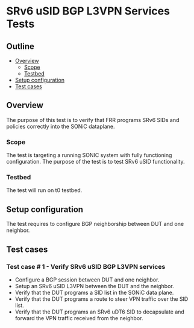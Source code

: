 # SRv6 uSID BGP L3VPN Services Tests #

## Outline

- [Overview](#overview)
    - [Scope](#scope)
    - [Testbed](#testbed)
- [Setup configuration](#setup-configuration)
- [Test cases](#test-cases)

## Overview
The purpose of this test is to verify that FRR programs SRv6 SIDs and policies correctly into the SONiC dataplane.

### Scope
The test is targeting a running SONIC system with fully functioning configuration. The purpose of the test is to test SRv6 uSID functionality.

### Testbed
The test will run on t0 testbed.

## Setup configuration
The test requires to configure BGP neighborship between DUT and one neighbor.

## Test cases
### Test case # 1 - Verify SRv6 uSID BGP L3VPN services
* Configure a BGP session between DUT and one neighbor.
* Setup an SRv6 uSID L3VPN between the DUT and the neighbor.
* Verify that the DUT programs a SID list in the SONiC data plane.
* Verify that the DUT programs a route to steer VPN traffic over the SID list.
* Verify that the DUT programs an SRv6 uDT6 SID to decapsulate and forward the VPN traffic received from the neighbor.
